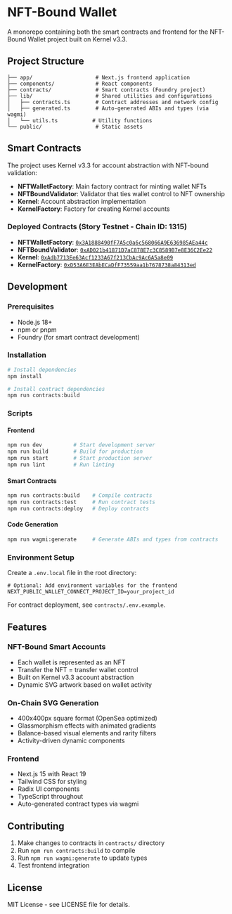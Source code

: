 # NFT-Bound Wallet

A monorepo containing both the smart contracts and frontend for the NFT-Bound Wallet project built on Kernel v3.3.

## Project Structure

```
├── app/                    # Next.js frontend application
├── components/             # React components
├── contracts/              # Smart contracts (Foundry project)
├── lib/                    # Shared utilities and configurations
│   ├── contracts.ts        # Contract addresses and network config
│   ├── generated.ts        # Auto-generated ABIs and types (via wagmi)
│   └── utils.ts           # Utility functions
└── public/                 # Static assets
```

## Smart Contracts

The project uses Kernel v3.3 for account abstraction with NFT-bound validation:

- **NFTWalletFactory**: Main factory contract for minting wallet NFTs
- **NFTBoundValidator**: Validator that ties wallet control to NFT ownership
- **Kernel**: Account abstraction implementation
- **KernelFactory**: Factory for creating Kernel accounts

### Deployed Contracts (Story Testnet - Chain ID: 1315)

- **NFTWalletFactory**: [`0x3A1888490fF7A5c0a6c568066A9E636985AEa44c`](https://aeneid.storyscan.io/address/0x3a1888490ff7a5c0a6c568066a9e636985aea44c)
- **NFTBoundValidator**: [`0xAD021b41871D7aC878E7c3C8589B7e8E36C2Ee22`](https://aeneid.storyscan.io/address/0xad021b41871d7ac878e7c3c8589b7e8e36c2ee22)
- **Kernel**: [`0xAdb7713Ee63Acf1233A67f213CbAc9Ac6A5a8e09`](https://aeneid.storyscan.io/address/0xadb7713ee63acf1233a67f213cbac9ac6a5a8e09)
- **KernelFactory**: [`0xD53A6E3EAbECaDfF73559aa1b7678738a84313ed`](https://aeneid.storyscan.io/address/0xd53a6e3eabecadff73559aa1b7678738a84313ed)

## Development

### Prerequisites

- Node.js 18+ 
- npm or pnpm
- Foundry (for smart contract development)

### Installation

```bash
# Install dependencies
npm install

# Install contract dependencies
npm run contracts:build
```

### Scripts

#### Frontend
```bash
npm run dev          # Start development server
npm run build        # Build for production
npm run start        # Start production server
npm run lint         # Run linting
```

#### Smart Contracts
```bash
npm run contracts:build    # Compile contracts
npm run contracts:test     # Run contract tests
npm run contracts:deploy   # Deploy contracts
```

#### Code Generation
```bash
npm run wagmi:generate     # Generate ABIs and types from contracts
```

### Environment Setup

Create a `.env.local` file in the root directory:

```env
# Optional: Add environment variables for the frontend
NEXT_PUBLIC_WALLET_CONNECT_PROJECT_ID=your_project_id
```

For contract deployment, see `contracts/.env.example`.

## Features

### NFT-Bound Smart Accounts
- Each wallet is represented as an NFT
- Transfer the NFT = transfer wallet control
- Built on Kernel v3.3 account abstraction
- Dynamic SVG artwork based on wallet activity

### On-Chain SVG Generation
- 400x400px square format (OpenSea optimized)
- Glassmorphism effects with animated gradients
- Balance-based visual elements and rarity filters
- Activity-driven dynamic components

### Frontend
- Next.js 15 with React 19
- Tailwind CSS for styling
- Radix UI components
- TypeScript throughout
- Auto-generated contract types via wagmi

## Contributing

1. Make changes to contracts in `contracts/` directory
2. Run `npm run contracts:build` to compile
3. Run `npm run wagmi:generate` to update types
4. Test frontend integration

## License

MIT License - see LICENSE file for details.
